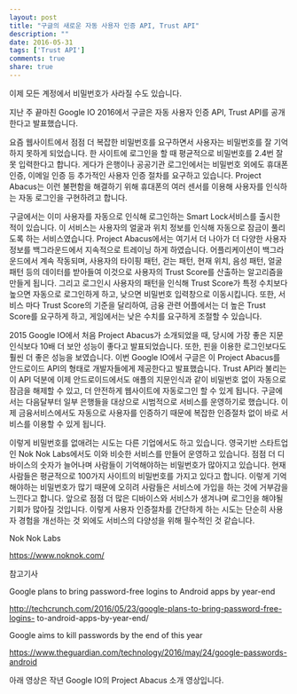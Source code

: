 ```yaml
---
layout: post
title: "구글의 새로운 자동 사용자 인증 API, Trust API"
description: ""
date: 2016-05-31
tags: ['Trust API']
comments: true
share: true
---
```


이제 모든 계정에서 비밀번호가 사라질 수도 있습니다.

  

지난 주 끝마친 Google IO 2016에서 구글은 자동 사용자 인증 API, Trust API를 공개한다고 발표했습니다.

  

요즘 웹사이트에서 점점 더 복잡한 비밀번호를 요구하면서 사용자는 비밀번호를 잘 기억하지 못하게 되었습니다. 한 사이트에 로그인을 할 때
평균적으로 비밀번호를 2.4번 잘못 입력한다고 합니다. 게다가 은행이나 공공기관 로그인에서는 비밀번호 외에도 휴대폰 인증, 이메일 인증 등
추가적인 사용자 인증 절차를 요구하고 있습니다. Project Abacus는 이런 불편함을 해결하기 위해 휴대폰의 여러 센서를 이용해
사용자를 인식하는 자동 로그인을 구현하려고 합니다.

  

구글에서는 이미 사용자를 자동으로 인식해 로그인하는 Smart Lock서비스를 출시한 적이 있습니다. 이 서비스는 사용자의 얼굴과 위치
정보를 인식해 자동으로 잠금이 풀리도록 하는 서비스였습니다. Project Abacus에서는 여기서 더 나아가 더 다양한 사용자 정보를
백그라운드에서 지속적으로 트레이닝 하게 하였습니다. 어플리케이션이 백그라운드에서 계속 작동되며, 사용자의 타이핑 패턴, 걷는 패턴, 현재
위치, 음성 패턴, 얼굴 패턴 등의 데이터를 받아들여 이것으로 사용자의 Trust Score를 산출하는 알고리즘을 만들게 됩니다. 그리고
로그인시 사용자의 패턴을 인식해 Trust Score가 특정 수치보다 높으면 자동으로 로그인하게 하고, 낮으면 비밀번호 입력창으로
이동시킵니다. 또한, 서비스 마다 Trust Score의 기준을 달리하여, 금융 관련 어플에서는 더 높은 Trust Score를 요구하게
하고, 게임에서는 낮은 수치를 요구하게 조절할 수 있습니다.

  

2015 Google IO에서 처음 Project Abacus가 소개되었을 때, 당시에 가장 좋은 지문인식보다 10배 더 보안 성능이 좋다고
발표되었습니다. 또한, 핀을 이용한 로그인보다도 훨씬 더 좋은 성능을 보였습니다. 이번 Google IO에서 구글은 이 Project
Abacus를 안드로이드 API의 형태로 개발자들에게 제공한다고 발표했습니다. Trust API라 불리는 이 API 덕분에 이제
안드로이드에서도 애플의 지문인식과 같이 비밀번호 없이 자동으로 잠금을 해제할 수 있고, 더 안전하게 웹사이트에 자동로그인 할 수 있게
됩니다. 구글에서는 다음달부터 일부 은행들을 대상으로 시범적으로 서비스를 운영하기로 했습니다. 이제 금융서비스에서도 자동으로 사용자를
인증하기 때문에 복잡한 인증절차 없이 바로 서비스를 이용할 수 있게 됩니다.

  

이렇게 비밀번호를 없애려는 시도는 다른 기업에서도 하고 있습니다. 영국기반 스타트업인 Nok Nok Labs에서도 이와 비슷한 서비스를
만들어 운영하고 있습니다. 점점 더 디바이스의 숫자가 늘어나며 사람들이 기억해야하는 비밀번호가 많아지고 있습니다. 현재 사람들은 평균적으로
100가지 사이트의 비밀번호를 가지고 있다고 합니다. 이렇게 기억해야하는 비밀번호가 많기 때문에 오히려 사람들은 서비스에 가입을 하는 것에
거부감을 느낀다고 합니다. 앞으로 점점 더 많은 디바이스와 서비스가 생겨나며 로그인을 해야될 기회가 많아질 것입니다. 이렇게 사용자
인증절차를 간단하게 하는 시도는 단순히 사용자 경험을 개선하는 것 외에도 서비스의 다양성을 위해 필수적인 것 같습니다.

  

Nok Nok Labs

https://www.noknok.com/

  

참고기사

Google plans to bring password-free logins to Android apps by year-end

http://techcrunch.com/2016/05/23/google-plans-to-bring-password-free-logins-
to-android-apps-by-year-end/

Google aims to kill passwords by the end of this year

https://www.theguardian.com/technology/2016/may/24/google-passwords-android

  

아래 영상은 작년 Google IO의 Project Abacus 소개 영상입니다.

  


